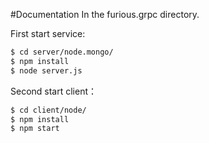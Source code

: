 #Documentation
In the furious.grpc directory.

First start service:
```sh
$ cd server/node.mongo/
$ npm install
$ node server.js
```

Second start client：
```sh
$ cd client/node/
$ npm install
$ npm start
```
